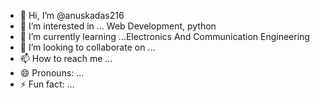 - 👋 Hi, I’m @anuskadas216
- 👀 I’m interested in ... Web Development, python 
- 🌱 I’m currently learning ...Electronics And Communication Engineering
- 💞️ I’m looking to collaborate on ...
- 📫 How to reach me ...
- 😄 Pronouns: ...
- ⚡ Fun fact: ...

<!---
anuskadas216/anuskadas216 is a ✨ special ✨ repository because its `README.md` (this file) appears on your GitHub profile.
You can click the Preview link to take a look at your changes.
--->
